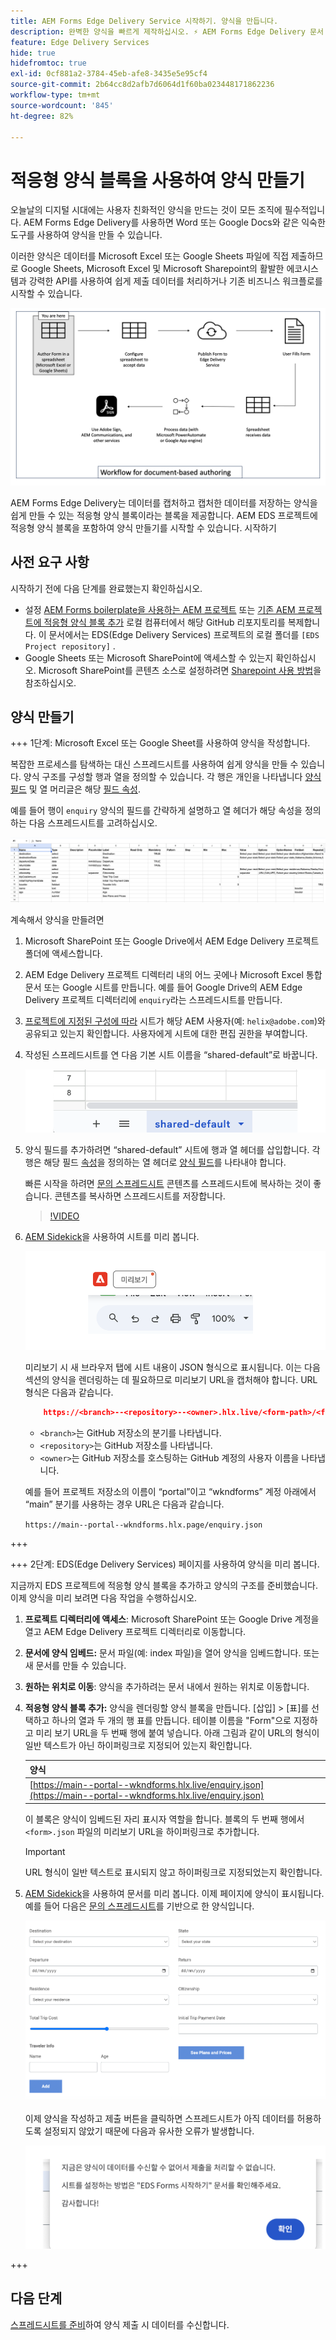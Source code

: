 ```yaml
---
title: AEM Forms Edge Delivery Service 시작하기. 양식을 만듭니다.
description: 완벽한 양식을 빠르게 제작하십시오. ⚡ AEM Forms Edge Delivery 문서 기반 작성 = 놀라운 속도 및 만족도가 높은 사용자를 위한 SEO 친화적 양식과 검색 엔진.
feature: Edge Delivery Services
hide: true
hidefromtoc: true
exl-id: 0cf881a2-3784-45eb-afe8-3435e5e95cf4
source-git-commit: 2b64cc8d2afb7d6064d1f60ba023448171862236
workflow-type: tm+mt
source-wordcount: '845'
ht-degree: 82%

---
```


# 적응형 양식 블록을 사용하여 양식 만들기

오늘날의 디지털 시대에는 사용자 친화적인 양식을 만드는 것이 모든 조직에 필수적입니다. AEM Forms Edge Delivery를 사용하면 Word 또는 Google Docs와 같은 익숙한 도구를 사용하여 양식을 만들 수 있습니다.

이러한 양식은 데이터를 Microsoft Excel 또는 Google Sheets 파일에 직접 제출하므로 Google Sheets, Microsoft Excel 및 Microsoft Sharepoint의 활발한 에코시스템과 강력한 API를 사용하여 쉽게 제출 데이터를 처리하거나 기존 비즈니스 워크플로를 시작할 수 있습니다.

![문서 기반 작성 생태계](/help/edge/assets/document-based-authoring-workflow-create-form.png)

AEM Forms Edge Delivery는 데이터를 캡처하고 캡처한 데이터를 저장하는 양식을 쉽게 만들 수 있는 적응형 양식 블록이라는 블록을 제공합니다. AEM EDS 프로젝트에 적응형 양식 블록을 포함하여 양식 만들기를 시작할 수 있습니다. 시작하기


## 사전 요구 사항

시작하기 전에 다음 단계를 완료했는지 확인하십시오.

* 설정 [AEM Forms boilerplate을 사용하는 AEM 프로젝트](/help/edge/docs/forms/tutorial.md#create-a-new-aem-project-pre-equipped-with-adaptive-forms-block) 또는 [기존 AEM 프로젝트에 적응형 양식 블록 추가](/help/edge/docs/forms/tutorial.md#add-adaptive-forms-block-to-your-existing-aem-project) 로컬 컴퓨터에서 해당 GitHub 리포지토리를 복제합니다.
이 문서에서는 EDS(Edge Delivery Services) 프로젝트의 로컬 폴더를 `[EDS Project repository]` .
* Google Sheets 또는 Microsoft SharePoint에 액세스할 수 있는지 확인하십시오. Microsoft SharePoint를 콘텐츠 소스로 설정하려면 [Sharepoint 사용 방법](https://www.aem.live/docs/setup-customer-sharepoint)을 참조하십시오.



## 양식 만들기

<!-- 

+++ Step 1: Add the Adaptive Form Block to your Edge Delivery Services (EDS) project.

The Adaptive  empowers users to create forms for an Edge Delivery ServicesSite. However, this block isn't included in the default AEM boilerplate (used to create an Edge Delivery Services project). To seamlessly integrate the Adaptive Form Block into your Edge Delivery Services project:

1. **Clone the Adaptive Form Block repository**: Clone the [Adaptive Form Block repository](https://github.com/adobe-rnd/form-block) on your local machine. It contains the code to render the form on an EDS webpage. In this document, the local folder of your Forms Block repository is referred as `[Adaptive Form Block repository]`.
1. **Locate the Adaptive Form Block Repository:** Access the [Adaptive Form Block repository]/blocks/src folder and copy its content. 

1. on your local machine and copy the `form` folder. 
1. **Paste the Adaptive Form Block's code into your EDS Project:**
Navigate to the [EDS Project repository]/blocks/ folder on your local machine and create a 'form' folder. Paste the `[Adaptive Form Block repository]/blocks/src content`, copied in perevious step to the `[EDS Project repository]/blocks/form` folder.
1. **Commit Changes to GitHub:** Check in the `[EDS Project repository]/blocks/form` folder and its underlying files to your Edge Delivery Services project on GitHub.

After completing these steps, the Adaptive Form Block is successfully added to your Edge Delivery Services (EDS) project repository on GitHub. You can now create and add forms to a EDS Sites page.
 

**Troubleshooting GitHub build issues**

Ensure a smooth GitHub build process by addressing potential issues:

* **Resolve Module Path Error:**
    If you encounter the error "Unable to resolve path to module "'../../scripts/lib-franklin.js'", navigate to the [EDS Project]/blocks/forms/form.js file. Update the import statement by replacing the lib-franklin.js file with the aem.js file.

* **Handle Linting Errors:**
    Should you come across any linting errors, you can bypass them. Open the [EDS Project]/package.json file and modify the "lint" script from "lint": "npm run lint:js && npm run lint:css" to "lint": "echo 'skipping linting for now'". Save the file and commit the changes to your GitHub project.

+++

-->

+++ 1단계: Microsoft Excel 또는 Google Sheet를 사용하여 양식을 작성합니다.

복잡한 프로세스를 탐색하는 대신 스프레드시트를 사용하여 쉽게 양식을 만들 수 있습니다. 양식 구조를 구성할 행과 열을 정의할 수 있습니다. 각 행은 개인을 나타냅니다 [양식 필드](/help/edge/docs/forms/form-components.md#available-components) 및 열 머리글은 해당 [필드 속성](/help/edge/docs/forms/form-components.md#components-properties).

예를 들어 행이 `enquiry` 양식의 필드를 간략하게 설명하고 열 헤더가 해당 속성을 정의하는 다음 스프레드시트를 고려하십시오.

![문의 스프레드시트](/help/edge/assets/enquiry-form-spreadsheet.png)

계속해서 양식을 만들려면

1. Microsoft SharePoint 또는 Google Drive에서 AEM Edge Delivery 프로젝트 폴더에 액세스합니다.

1. AEM Edge Delivery 프로젝트 디렉터리 내의 어느 곳에나 Microsoft Excel 통합 문서 또는 Google 시트를 만듭니다. 예를 들어 Google Drive의 AEM Edge Delivery 프로젝트 디렉터리에 `enquiry`라는 스프레드시트를 만듭니다.

1. [프로젝트에 지정된 구성에 따라](https://www.aem.live/docs/setup-customer-sharepoint) 시트가 해당 AEM 사용자(예: `helix@adobe.com`)와 공유되고 있는지 확인합니다. 사용자에게 시트에 대한 편집 권한을 부여합니다.

1. 작성된 스프레드시트를 연 다음 기본 시트 이름을 “shared-default”로 바꿉니다.

   ![기본 시트의 이름을 “shared-default”로 바꾸기](/help/edge/assets/rename-sheet-to-shared-default.png)

1. 양식 필드를 추가하려면 “shared-default” 시트에 행과 열 헤더를 삽입합니다. 각 행은 해당 필드 [속성](/help/edge/docs/forms/form-components.md#components-properties)을 정의하는 열 헤더로 [양식 필드](/help/edge/docs/forms/form-components.md#available-components)를 나타내야 합니다.

   빠른 시작을 하려면 [문의 스프레드시트](https://docs.google.com/spreadsheets/d/196lukD028RDK_evBelkOonPxC7w0l_IiJ-Yx3DvMfNk/edit#gid=0) 콘텐츠를 스프레드시트에 복사하는 것이 좋습니다. 콘텐츠를 복사하면 스프레드시트를 저장합니다.

   >[!VIDEO](https://video.tv.adobe.com/v/3427468?quality=12&learn=on)


1. [AEM Sidekick](https://www.aem.live/developer/tutorial#preview-and-publish-your-content)을 사용하여 시트를 미리 봅니다.

   ![AEM Sidekick을 사용하여 시트 미리보기](/help/edge/assets/preview-form.png)

   미리보기 시 새 브라우저 탭에 시트 내용이 JSON 형식으로 표시됩니다. 이는 다음 섹션의 양식을 렌더링하는 데 필요하므로 미리보기 URL을 캡처해야 합니다. URL 형식은 다음과 같습니다.


   ```JSON
       https://<branch>--<repository>--<owner>.hlx.live/<form-path>/<form-file-name>.json
   ```

   * `<branch>`는 GitHub 저장소의 분기를 나타냅니다.
   * `<repository>`는 GitHub 저장소를 나타냅니다.
   * `<owner>`는 GitHub 저장소를 호스팅하는 GitHub 계정의 사용자 이름을 나타냅니다.

   예를 들어 프로젝트 저장소의 이름이 “portal”이고 “wkndforms” 계정 아래에서 “main” 분기를 사용하는 경우 URL은 다음과 같습니다.

   `https://main--portal--wkndforms.hlx.page/enquiry.json`


+++

+++ 2단계: EDS(Edge Delivery Services) 페이지를 사용하여 양식을 미리 봅니다.


지금까지 EDS 프로젝트에 적응형 양식 블록을 추가하고 양식의 구조를 준비했습니다. 이제 양식을 미리 보려면 다음 작업을 수행하십시오.

1. **프로젝트 디렉터리에 액세스**: Microsoft SharePoint 또는 Google Drive 계정을 열고 AEM Edge Delivery 프로젝트 디렉터리로 이동합니다.

1. **문서에 양식 임베드:** 문서 파일(예: index 파일)을 열어 양식을 임베드합니다. 또는 새 문서를 만들 수 있습니다.

1. **원하는 위치로 이동**: 양식을 추가하려는 문서 내에서 원하는 위치로 이동합니다.

1. **적응형 양식 블록 추가:** 양식을 렌더링할 양식 블록을 만듭니다. [삽입] > [표]를 선택하고 하나의 열과 두 개의 행 표를 만듭니다. 테이블 이름을 &quot;Form&quot;으로 지정하고 미리 보기 URL을 두 번째 행에 붙여 넣습니다. 아래 그림과 같이 URL의 형식이 일반 텍스트가 아닌 하이퍼링크로 지정되어 있는지 확인합니다.

   | 양식 |
   |---|
   | [https://main--portal--wkndforms.hlx.live/enquiry.json](https://main--portal--wkndforms.hlx.live/enquiry.json) |

   이 블록은 양식이 임베드된 자리 표시자 역할을 합니다. 블록의 두 번째 행에서 `<form>.json` 파일의 미리보기 URL을 하이퍼링크로 추가합니다.

   >[!IMPORTANT]
   >
   >
   > URL 형식이 일반 텍스트로 표시되지 않고 하이퍼링크로 지정되었는지 확인합니다.


1. [AEM Sidekick](https://www.aem.live/developer/tutorial#preview-and-publish-your-content)을 사용하여 문서를 미리 봅니다. 이제 페이지에 양식이 표시됩니다. 예를 들어 다음은 [문의 스프레드시트](https://docs.google.com/spreadsheets/d/196lukD028RDK_evBelkOonPxC7w0l_IiJ-Yx3DvMfNk/edit#gid=0)를 기반으로 한 양식입니다.


   [![샘플 EDS 양식](/help/edge/assets/eds-form.png)](https://main--portal--wkndforms.hlx.live/)

   이제 양식을 작성하고 제출 버튼을 클릭하면 스프레드시트가 아직 데이터를 허용하도록 설정되지 않았기 때문에 다음과 유사한 오류가 발생합니다.

   ![양식 제출 시 오류](/help/edge/assets/form-error.png)

+++


## 다음 단계

[스프레드시트를 준비](/help/edge/docs/forms/submit-forms.md)하여 양식 제출 시 데이터를 수신합니다.



